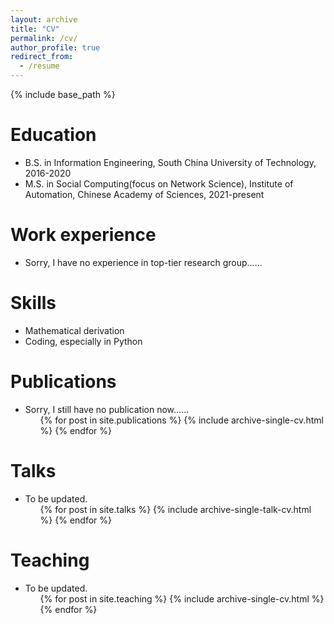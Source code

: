 ```yaml
---
layout: archive
title: "CV"
permalink: /cv/
author_profile: true
redirect_from:
  - /resume
---
```


{% include base_path %}

Education
======
* B.S. in Information Engineering, South China University of Technology, 2016-2020
* M.S. in Social Computing(focus on Network Science), Institute of Automation, Chinese Academy of Sciences, 2021-present

Work experience
======
* Sorry, I have no experience in top-tier research group......
  
Skills
======
* Mathematical derivation
* Coding, especially in Python

Publications
======
* Sorry, I still have no publication now......
  <ul>{% for post in site.publications %}
    {% include archive-single-cv.html %}
  {% endfor %}</ul>
  
Talks
======
* To be updated.
  <ul>{% for post in site.talks %}
    {% include archive-single-talk-cv.html %}
  {% endfor %}</ul>
  
Teaching
======
* To be updated.
  <ul>{% for post in site.teaching %}
    {% include archive-single-cv.html %}
  {% endfor %}</ul>
 
